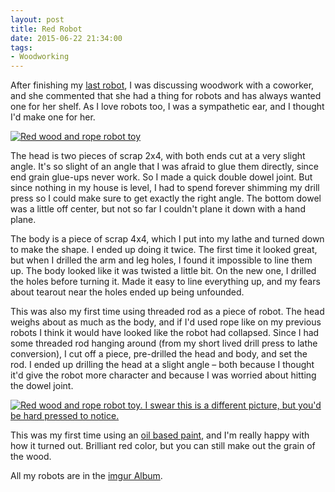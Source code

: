 ```yaml
---
layout: post 
title: Red Robot
date: 2015-06-22 21:34:00
tags:
- Woodworking
---
```

After finishing my [last robot](http://imgur.com/PE6hFta), I was discussing woodwork with a coworker, and she commented that she had a thing for robots and has always wanted one for her shelf. As I love robots too, I was a sympathetic ear, and I thought I'd make one for her. 

<a href="http://imgur.com/yYOVasx"><img alt="Red wood and rope robot toy" src="https://i.imgur.com/yYOVasx.jpg"></a>

The head is two pieces of scrap 2x4, with both ends cut at a very slight angle. It's so slight of an angle that I was afraid to glue them directly, since end grain glue-ups never work. So I made a quick double dowel joint. But since nothing in my house is level, I had to spend forever shimming my drill press so I could make sure to get exactly the right angle. The bottom dowel was a little off center, but not so far I couldn't plane it down with a hand plane.

The body is a piece of scrap 4x4, which I put into my lathe and turned down to make the shape. I ended up doing it twice. The first time it looked great, but when I drilled the arm and leg holes, I found it impossible to line them up. The body looked like it was twisted a little bit. On the new one, I drilled the holes before turning it. Made it easy to line everything up, and my fears about tearout near the holes ended up being unfounded.

This was also my first time using threaded rod as a piece of robot. The head weighs about as much as the body, and if I'd used rope like on my previous robots I think it would have looked like the robot had collapsed. Since I had some threaded rod hanging around (from my short lived drill press to lathe conversion), I cut off a piece, pre-drilled the head and body, and set the rod. I ended up drilling the head at a slight angle &ndash; both because I thought it'd give the robot more character and because I was worried about hitting the dowel joint.

<a href="http://imgur.com/1RKZD60"><img alt="Red wood and rope robot toy. I swear this is a different picture, but you'd be hard pressed to notice." src="https://i.imgur.com/1RKZD60.jpg"></a>

This was my first time using an [oil based paint](http://www.amazon.com/gp/product/B001INRN08/ref=as_li_tl?ie=UTF8&camp=1789&creative=390957&creativeASIN=B001INRN08&linkCode=as2&tag=maat10mp-20&linkId=ZZ677B2XADL736EB), and I'm really happy with how it turned out. Brilliant red color, but you can still make out the grain of the wood. 

All my robots are in the [imgur Album](http://imgur.com/a/zc7VB).
